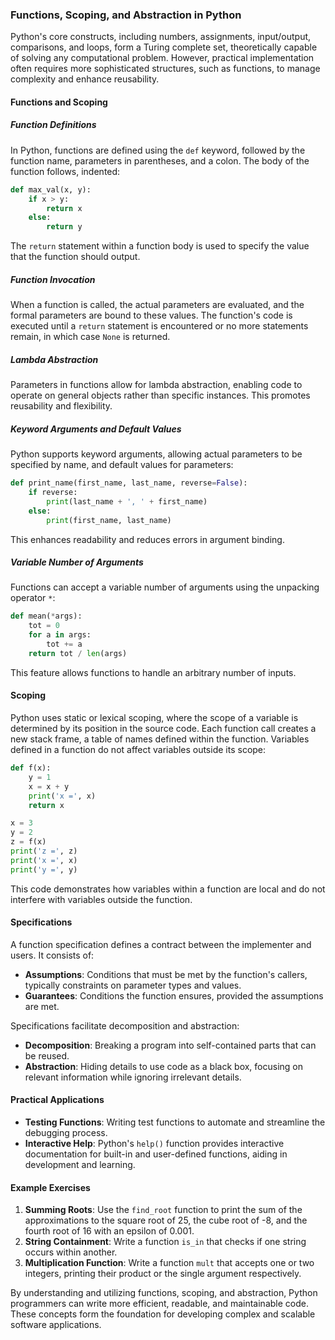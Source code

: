 ### Functions, Scoping, and Abstraction in Python

Python's core constructs, including numbers, assignments, input/output, comparisons, and loops, form a Turing complete set, theoretically capable of solving any computational problem. However, practical implementation often requires more sophisticated structures, such as functions, to manage complexity and enhance reusability.

#### Functions and Scoping

##### Function Definitions
In Python, functions are defined using the `def` keyword, followed by the function name, parameters in parentheses, and a colon. The body of the function follows, indented:
```python
def max_val(x, y):
    if x > y:
        return x
    else:
        return y
```
The `return` statement within a function body is used to specify the value that the function should output.

##### Function Invocation
When a function is called, the actual parameters are evaluated, and the formal parameters are bound to these values. The function's code is executed until a `return` statement is encountered or no more statements remain, in which case `None` is returned.

##### Lambda Abstraction
Parameters in functions allow for lambda abstraction, enabling code to operate on general objects rather than specific instances. This promotes reusability and flexibility.

##### Keyword Arguments and Default Values
Python supports keyword arguments, allowing actual parameters to be specified by name, and default values for parameters:
```python
def print_name(first_name, last_name, reverse=False):
    if reverse:
        print(last_name + ', ' + first_name)
    else:
        print(first_name, last_name)
```
This enhances readability and reduces errors in argument binding.

##### Variable Number of Arguments
Functions can accept a variable number of arguments using the unpacking operator `*`:
```python
def mean(*args):
    tot = 0
    for a in args:
        tot += a
    return tot / len(args)
```
This feature allows functions to handle an arbitrary number of inputs.

#### Scoping
Python uses static or lexical scoping, where the scope of a variable is determined by its position in the source code. Each function call creates a new stack frame, a table of names defined within the function. Variables defined in a function do not affect variables outside its scope:
```python
def f(x):
    y = 1
    x = x + y
    print('x =', x)
    return x

x = 3
y = 2
z = f(x)
print('z =', z)
print('x =', x)
print('y =', y)
```
This code demonstrates how variables within a function are local and do not interfere with variables outside the function.

#### Specifications

A function specification defines a contract between the implementer and users. It consists of:
- **Assumptions**: Conditions that must be met by the function's callers, typically constraints on parameter types and values.
- **Guarantees**: Conditions the function ensures, provided the assumptions are met.

Specifications facilitate decomposition and abstraction:
- **Decomposition**: Breaking a program into self-contained parts that can be reused.
- **Abstraction**: Hiding details to use code as a black box, focusing on relevant information while ignoring irrelevant details.

#### Practical Applications

- **Testing Functions**: Writing test functions to automate and streamline the debugging process.
- **Interactive Help**: Python's `help()` function provides interactive documentation for built-in and user-defined functions, aiding in development and learning.

#### Example Exercises
1. **Summing Roots**: Use the `find_root` function to print the sum of the approximations to the square root of 25, the cube root of -8, and the fourth root of 16 with an epsilon of 0.001.
2. **String Containment**: Write a function `is_in` that checks if one string occurs within another.
3. **Multiplication Function**: Write a function `mult` that accepts one or two integers, printing their product or the single argument respectively.

By understanding and utilizing functions, scoping, and abstraction, Python programmers can write more efficient, readable, and maintainable code. These concepts form the foundation for developing complex and scalable software applications.
